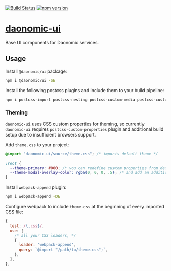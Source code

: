[![Build Status](https://travis-ci.org/daonomic/daonomic-ui.svg?branch=master)](https://travis-ci.org/daonomic/daonomic-ui) [![npm version](https://badge.fury.io/js/%40daonomic%2Fui.svg)](https://badge.fury.io/js/daonomic-ui)

# [daonomic-ui](https://daonomic.github.io/daonomic-ui/)

Base UI components for Daonomic services.

## Usage

Install `@daonomic/ui` package:

```bash
npm i @daonomic/ui -SE
```

Install the following postcss plugins and include them to your build pipeline:

```bash
npm i postcss-import postcss-nesting postcss-custom-media postcss-custom-properties postcss-calc postcss-color-function postcss-flexbugs-fixes autoprefixer -DE
```

### Theming

`daonomic-ui` uses CSS custom properties for theming, so currently `daonomic-ui` requires `postcss-custom-properties` plugin and additional build setup due to insufficient browsers support.

Add `theme.css` to your project:

```css
@import "daonomic-ui/source/theme.css"; /* imports default theme */

:root {
  --theme-primary: #000; /* you can redefine custom properties from default theme */
  --theme-modal-overlay-color: rgba(0, 0, 0, .5); /* and add an additional custom properties */
}
```

Install `webpack-append` plugin:

```bash
npm i webpack-append -DE
```

Configure webpack to include `theme.css` at the beginning of every imported CSS file:

```javascript
{
  test: /\.css$/,
  use: [
    /* all your CSS loaders, */
    {
      loader: 'webpack-append',
      query: `@import "/path/to/theme.css";`,
    },
  ],
},
```
